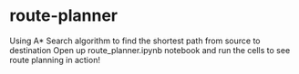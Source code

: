 # route-planner
Using A* Search algorithm to find the shortest path from source to destination
Open up route_planner.ipynb notebook and run the cells to see route planning in action!
